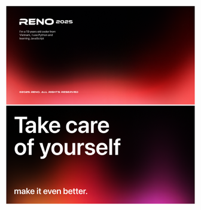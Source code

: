 <img title="Reno-banner" src="https://raw.githubusercontent.com/longstock/longstock/refs/heads/main/assets/banner1x.png">
<img title="take-care-of-yourself" src="https://raw.githubusercontent.com/longstock/longstock/refs/heads/main/assets/takecare.png">
